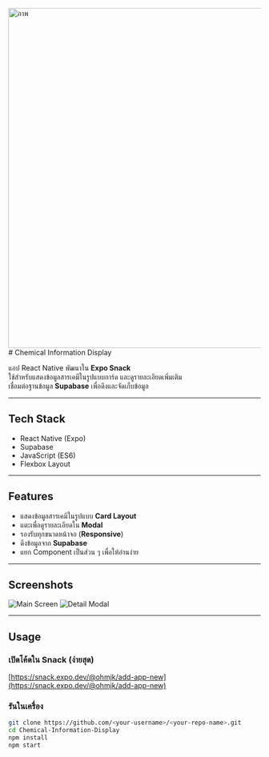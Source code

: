 <img width="976" height="680" alt="ภาพ" src="https://github.com/user-attachments/assets/48cdb16c-41d9-4dc9-a01d-00024978ca58" /># Chemical Information Display

แอป React Native พัฒนาใน **Expo Snack**  
ใช้สำหรับแสดงข้อมูลสารเคมีในรูปแบบการ์ด และดูรายละเอียดเพิ่มเติม  
เชื่อมต่อฐานข้อมูล **Supabase** เพื่อดึงและจัดเก็บข้อมูล

---

## Tech Stack
- React Native (Expo)
- Supabase
- JavaScript (ES6)
- Flexbox Layout

---

## Features
- แสดงข้อมูลสารเคมีในรูปแบบ **Card Layout**
- แตะเพื่อดูรายละเอียดใน **Modal**
- รองรับทุกขนาดหน้าจอ (**Responsive**)
- ดึงข้อมูลจาก **Supabase**
- แยก Component เป็นส่วน ๆ เพื่อให้อ่านง่าย

---

## Screenshots

![Main Screen](https://media.discordapp.net/attachments/1295019478106509365/1430332700056616990/App.PNG?ex=68f964a1&is=68f81321&hm=4bc1151c58381f84dd7f8828a03c13ab455faaf13aa9b2d04dd088bec5b32026&=&format=webp&quality=lossless)
![Detail Modal](./screenshots/detail-modal.png)

---

## Usage

### เปิดโค้ดใน Snack (ง่ายสุด)
[https://snack.expo.dev/@ohmjk/add-app-new](https://snack.expo.dev/@ohmjk/add-app-new)

### รันในเครื่อง
```bash
git clone https://github.com/<your-username>/<your-repo-name>.git
cd Chemical-Information-Display
npm install
npm start
